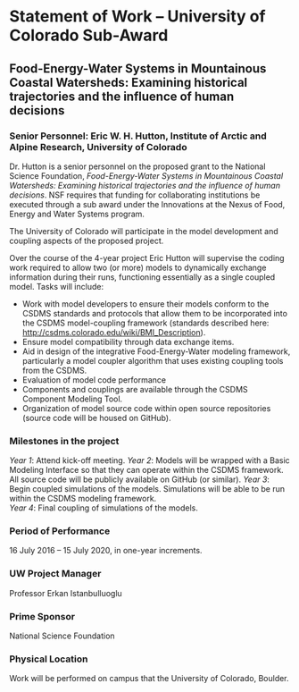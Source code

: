 # Statement of Work – University of Colorado Sub-Award

## Food-Energy-Water Systems in Mountainous Coastal Watersheds: Examining historical trajectories and the influence of human decisions

### Senior Personnel: Eric W. H. Hutton, Institute of Arctic and Alpine Research, University of Colorado

Dr. Hutton is a senior personnel on the proposed grant to the National Science
Foundation, *Food-Energy-Water Systems in Mountainous Coastal Watersheds:
Examining historical trajectories and the influence of human decisions*.
NSF requires that funding for collaborating institutions be executed through
a sub award under the Innovations at the Nexus of Food, Energy and Water
Systems program.

The University of Colorado will participate in the model development and
coupling aspects of the proposed project.

Over the course of the 4-year project Eric Hutton will supervise the
coding work required to allow two (or more) models to dynamically exchange
information during their runs, functioning essentially as a single coupled
model. Tasks will include:

-   Work with model developers to ensure their models conform to the CSDMS
    standards and protocols that allow them to be incorporated into the CSDMS
    model-coupling framework (standards described here:
    http://csdms.colorado.edu/wiki/BMI_Description).
-   Ensure model compatibility through data exchange items.
-   Aid in design of the integrative Food-Energy-Water modeling framework,
    particularly a model coupler algorithm that uses existing coupling tools
    from the CSDMS.
-   Evaluation of model code performance
-   Components and couplings are available through the CSDMS Component Modeling
    Tool.
-   Organization of model source code within open source repositories (source
    code will be housed on GitHub).

### Milestones in the project

*Year 1*: Attend kick-off meeting.
*Year 2*: Models will be wrapped with a Basic Modeling Interface so that they
can operate within the CSDMS framework.  All source code will be publicly
available on GitHub (or similar).
*Year 3*: Begin coupled simulations of the models. Simulations will be
able to be run within the CSDMS modeling framework.  
*Year 4*: Final coupling of simulations of the models.

### Period of Performance

16 July 2016 – 15 July 2020, in one-year increments.

### UW Project Manager

Professor Erkan Istanbulluoglu

### Prime Sponsor

National Science Foundation

### Physical Location

Work will be performed on campus that the University of Colorado, Boulder.
